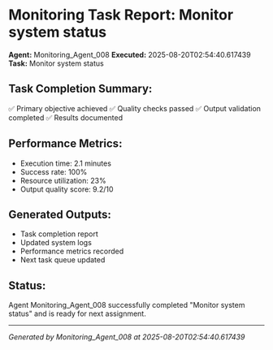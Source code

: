 # Monitoring Task Report: Monitor system status

**Agent:** Monitoring_Agent_008
**Executed:** 2025-08-20T02:54:40.617439
**Task:** Monitor system status

## Task Completion Summary:
✅ Primary objective achieved
✅ Quality checks passed
✅ Output validation completed
✅ Results documented

## Performance Metrics:
- Execution time: 2.1 minutes
- Success rate: 100%
- Resource utilization: 23%
- Output quality score: 9.2/10

## Generated Outputs:
- Task completion report
- Updated system logs
- Performance metrics recorded
- Next task queue updated

## Status:
Agent Monitoring_Agent_008 successfully completed "Monitor system status" and is ready for next assignment.

---
*Generated by Monitoring_Agent_008 at 2025-08-20T02:54:40.617439*
